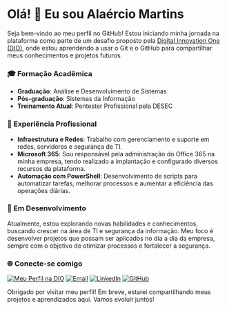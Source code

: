 # Olá! 👋 Eu sou Alaércio Martins

Seja bem-vindo ao meu perfil no GitHub! Estou iniciando minha jornada na plataforma como parte de um desafio proposto pela [Digital Innovation One (DIO)](https://web.dio.me/users/alaerciomartinsjr/), onde estou aprendendo a usar o Git e o GitHub para compartilhar meus conhecimentos e projetos futuros.

### 🎓 Formação Acadêmica

- **Graduação**: Análise e Desenvolvimento de Sistemas
- **Pós-graduação**: Sistemas da Informação
- **Treinamento Atual**: Pentester Profissional pela DESEC

### 💼 Experiência Profissional

- **Infraestrutura e Redes**: Trabalho com gerenciamento e suporte em redes, servidores e segurança de TI.
- **Microsoft 365**: Sou responsável pela administração do Office 365 na minha empresa, tendo realizado a implantação e configurado diversos recursos da plataforma.
- **Automação com PowerShell**: Desenvolvimento de scripts para automatizar tarefas, melhorar processos e aumentar a eficiência das operações diárias.

### 🚀 Em Desenvolvimento

Atualmente, estou explorando novas habilidades e conhecimentos, buscando crescer na área de TI e segurança da informação. Meu foco é desenvolver projetos que possam ser aplicados no dia a dia da empresa, sempre com o objetivo de otimizar processos e fortalecer a segurança.

### 🌐 Conecte-se comigo

[![Meu Perfil na DIO](https://img.shields.io/badge/-MEU%20PERFIL%20NA%20DIO-blue?style=for-the-badge&logo=dev.to&logoColor=white)](https://www.dio.me/users/alaerciomartinsjr/)
[![Email](https://img.shields.io/badge/-Email-black?style=for-the-badge&logo=gmail&logoColor=D14836)](mailto:alaerciomartinsjr@gmail.com)
[![LinkedIn](https://img.shields.io/badge/-LinkedIn-black?style=for-the-badge&logo=linkedin&logoColor=0077B5)](https://www.linkedin.com/in/alaerciomartins/)
[![GitHub](https://img.shields.io/badge/-GitHub-black?style=for-the-badge&logo=github&logoColor=white)](https://github.com/alaerciomartins)



Obrigado por visitar meu perfil! Em breve, estarei compartilhando meus projetos e aprendizados aqui. Vamos evoluir juntos!


